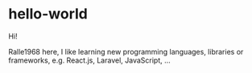 # hello-world
Hi!

Ralle1968 here, I like learning new programming languages, libraries or frameworks, e.g. React.js, Laravel, JavaScript, ... 
